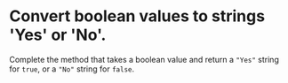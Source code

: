 # Convert boolean values to strings 'Yes' or 'No'.

Complete the method that takes a boolean value and return a `"Yes"` string for `true`, or a `"No"` string for `false`.